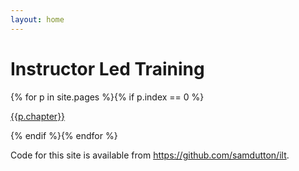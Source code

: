 ```yaml
---
layout: home
---
```


# Instructor Led Training

<div class='chapters'>
{% for p in site.pages %}{% if p.index == 0 %}
  <p><a href="{{site.baseurl | append:p.url}}" title="Start page for: {{p.chapter}}">{{p.chapter}}</a></p>
{% endif %}{% endfor %}
</div>

Code for this site is available from https://github.com/samdutton/ilt.

<!--
{% assign pages = site.pages | sort:"chapter" %}
{% assign chapter = pages.first.chapter %}
{% assign current-chapter = "" %}

{% for p in pages %}{% if p.title %}
{% assign chapter = p.chapter %}
{% if current-chapter != chapter %}
  {% assign current-chapter = chapter %}
  {% assign dir = p.url | split:"/" | pop %}
  <p><a href="{{dir}}" title="Start page for: {{chapter}}">{{chapter}}</a></p>
{% endif %}
{% endif %}{% endfor %}
-->
